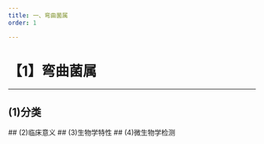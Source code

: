 ```yaml
---
title: 一、弯曲菌属
order: 1

---
```


# 【1】弯曲菌属

<kaodian :text="'微生物学检验记忆卡'" />

<!-- ###### 第十三章 弯曲菌与螺杆菌

> 微生物学检验 -->

<beitiW/>

---

## (1)分类

<son :text="'微生物学检验记忆卡'" text1="(1)分类" :textOption="[['了解',' 基本知识','专业知识'],['了解',' 基本知识','专业知识'],['了解',' 基本知识','专业知识']]" />
## (2)临床意义
<son :text="'微生物学检验记忆卡'" text1="(2)临床意义" :textOption="[['了解',' 相关专业知识','专业知识'],['熟悉',' 相关专业知识','专业知识'],['熟悉',' 相关专业知识','专业知识']]" />
## (3)生物学特性
<son :text="'微生物学检验记忆卡'" text1="(3)生物学特性" :textOption="[['熟悉',' 基本知识','专业知识'],['熟悉',' 基本知识','专业知识'],['掌握',' 基本知识','专业知识']]" />
## (4)微生物学检测
<son :text="'微生物学检验记忆卡'" text1="(4)微生物学检测" :textOption="[['熟悉','专业知识','专业实践能力'],['熟悉','专业知识','专业实践能力'],['掌握','专业知识','专业实践能力']]" />
